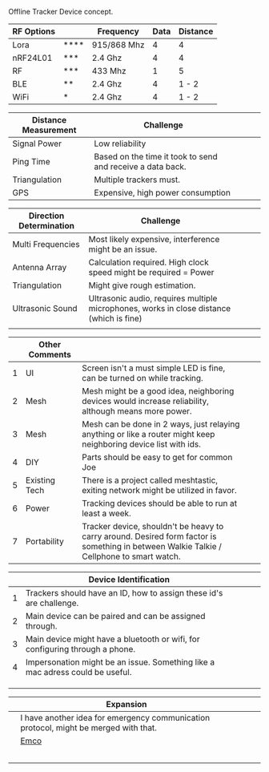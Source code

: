 Offline Tracker Device concept.


| RF Options |      | Frequency   | Data | Distance |
| ---------- | ---- | ----------- | ---- | -------- |
| Lora       | **** | 915/868 Mhz | 4    | 4        |
| nRF24L01   | ***  | 2.4 Ghz     | 4    | 4        |
| RF         | ***  | 433 Mhz     | 1    | 5        |
| BLE        | **   | 2.4 Ghz     | 4    | 1 - 2    |
| WiFi       | *    | 2.4 Ghz     | 4    | 1 - 2    |


| Distance Measurement | Challenge                                                  |         |     |       |
| -------------------- | ---------------------------------------------------------- | ------- | --- | ----- |
| Signal Power         | Low reliability                                            |         |     |       |
| Ping Time            | Based on the time it took to send and receive a data back. |         |     |       |
| Triangulation        | Multiple trackers must.                                    |         |     |       |
| GPS                  | Expensive, high power consumption                          |         |     |       |


| Direction Determination | Challenge                                                                                |         |     |       |
| ----------------------- | ---------------------------------------------------------------------------------------- | ------- | --- | ----- |
| Multi Frequencies       | Most likely expensive, interference might be an issue.                                   |         |     |       |
| Antenna Array           | Calculation required. High clock speed might be required = Power                         |         |     |       |
| Triangulation           | Might give rough estimation.                                                             |         |     |       |
| Ultrasonic Sound        | Ultrasonic audio, requires multiple microphones, works in close distance (which is fine) |         |     |       |
|                         |                                                                                          |         |     |       |


|     | Other Comments |                                                                                                                                           |     |     |
| --- | -------------- | ----------------------------------------------------------------------------------------------------------------------------------------- | --- | --- |
| 1   | UI             | Screen isn't a must simple LED is fine, can be turned on while tracking.                                                                  |     |     |
| 2   | Mesh           | Mesh might be a good idea, neighboring devices would increase reliability, although means more power.                                     |     |     |
| 3   | Mesh           | Mesh can be done in 2 ways, just relaying anything or like a router might keep neighboring device list with ids.                          |     |     |
| 4   | DIY            | Parts should be easy to get for common Joe                                                                                                |     |     |
| 5   | Existing Tech  | There is a project called meshtastic, exiting network might be utilized in favor.                                                         |     |     |
| 6   | Power          | Tracking devices should be able to run at least a week.                                                                                   |     |     |
| 7   | Portability    | Tracker device, shouldn't be heavy to carry around. Desired form factor is something in between Walkie Talkie / Cellphone to smart watch. |     |     |

|     | Device Identification                                                         |     |     |     |
| --- | ----------------------------------------------------------------------------- | --- | --- | --- |
| 1   | Trackers should have an ID, how to assign these id's are challenge.           |     |     |     |
| 2   | Main device can be paired and can be assigned through.                        |     |     |     |
| 3   | Main device might have a bluetooth or wifi, for configuring through a phone.  |     |     |     |
| 4   | Impersonation might be an issue. Something like a mac adress could be useful. |     |     |     |
|     |                                                                               |     |     |     |
|     |                                                                               |     |     |     |
|     |                                                                               |     |     |     |
	

|     | Expansion                                                                            |     |     |     |
| --- | ------------------------------------------------------------------------------------ | --- | --- | --- |
|     | I have another idea for emergency communication protocol, might be merged with that. |     |     |     |
|     | [Emco](https://github.com/Emco-Project/emco)                                         |     |     |     |
|     |                                                                                      |     |     |     |
|     |                                                                                      |     |     |     |
|     |                                                                                      |     |     |     |
|     |                                                                                      |     |     |     |
|     |                                                                                      |     |     |     |
